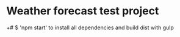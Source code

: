 # Weather forecast test project
 +# $ 'npm start' to install all dependencies and build dist with gulp
